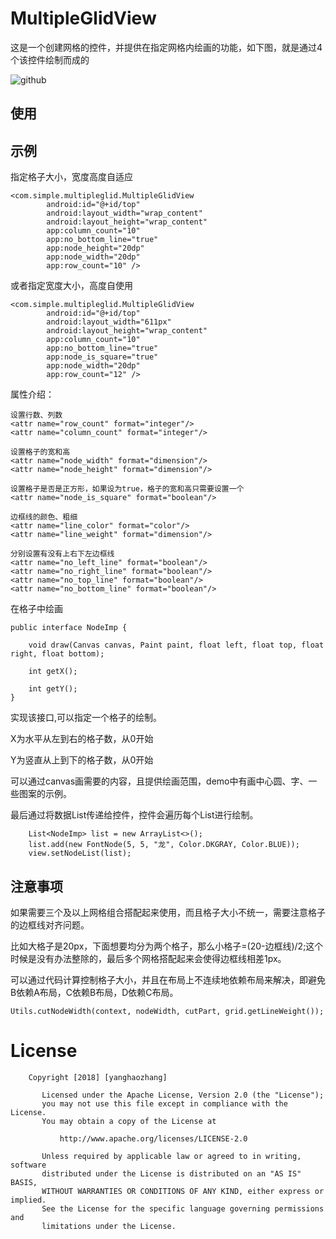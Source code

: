 # MultipleGlidView
这是一个创建网格的控件，并提供在指定网格内绘画的功能，如下图，就是通过4个该控件绘制而成的

![github](http://p8bciigmy.bkt.clouddn.com/device-2018-08-18-144508.png)

## 使用

## 示例

指定格子大小，宽度高度自适应

    <com.simple.multipleglid.MultipleGlidView
            android:id="@+id/top"
            android:layout_width="wrap_content"
            android:layout_height="wrap_content"
            app:column_count="10"
            app:no_bottom_line="true"
            app:node_height="20dp"
            app:node_width="20dp"
            app:row_count="10" />
            
或者指定宽度大小，高度自使用

    <com.simple.multipleglid.MultipleGlidView
            android:id="@+id/top"
            android:layout_width="611px"
            android:layout_height="wrap_content"
            app:column_count="10"
            app:no_bottom_line="true"
            app:node_is_square="true"
            app:node_width="20dp"
            app:row_count="12" />
            
属性介绍：
    
    设置行数、列数
    <attr name="row_count" format="integer"/>
    <attr name="column_count" format="integer"/>
    
    设置格子的宽和高
    <attr name="node_width" format="dimension"/>
    <attr name="node_height" format="dimension"/>
    
    设置格子是否是正方形，如果设为true，格子的宽和高只需要设置一个
    <attr name="node_is_square" format="boolean"/>
    
    边框线的颜色、粗细
    <attr name="line_color" format="color"/>
    <attr name="line_weight" format="dimension"/>
    
    分别设置有没有上右下左边框线
    <attr name="no_left_line" format="boolean"/>
    <attr name="no_right_line" format="boolean"/>
    <attr name="no_top_line" format="boolean"/>
    <attr name="no_bottom_line" format="boolean"/>
    
在格子中绘画

    public interface NodeImp {

        void draw(Canvas canvas, Paint paint, float left, float top, float right, float bottom);

        int getX();

        int getY();
    }

实现该接口,可以指定一个格子的绘制。

X为水平从左到右的格子数，从0开始

Y为竖直从上到下的格子数，从0开始

可以通过canvas画需要的内容，且提供绘画范围，demo中有画中心圆、字、一些图案的示例。

最后通过将数据List传递给控件，控件会遍历每个List进行绘制。

        List<NodeImp> list = new ArrayList<>();
        list.add(new FontNode(5, 5, "龙", Color.DKGRAY, Color.BLUE));
        view.setNodeList(list);

## 注意事项

如果需要三个及以上网格组合搭配起来使用，而且格子大小不统一，需要注意格子的边框线对齐问题。

比如大格子是20px，下面想要均分为两个格子，那么小格子=(20-边框线)/2;这个时候是没有办法整除的，最后多个网格搭配起来会使得边框线相差1px。

可以通过代码计算控制格子大小，并且在布局上不连续地依赖布局来解决，即避免B依赖A布局，C依赖B布局，D依赖C布局。

    Utils.cutNodeWidth(context, nodeWidth, cutPart, grid.getLineWeight());

# License

        Copyright [2018] [yanghaozhang]

           Licensed under the Apache License, Version 2.0 (the "License");
           you may not use this file except in compliance with the License.
           You may obtain a copy of the License at

               http://www.apache.org/licenses/LICENSE-2.0

           Unless required by applicable law or agreed to in writing, software
           distributed under the License is distributed on an "AS IS" BASIS,
           WITHOUT WARRANTIES OR CONDITIONS OF ANY KIND, either express or implied.
           See the License for the specific language governing permissions and
           limitations under the License.






